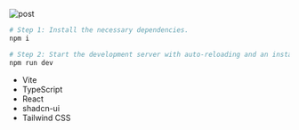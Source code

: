 
![post](https://github.com/user-attachments/assets/b06f2127-94bb-408a-9155-133646a4e129)

```sh
# Step 1: Install the necessary dependencies.
npm i

# Step 2: Start the development server with auto-reloading and an instant preview.
npm run dev
```

- Vite
- TypeScript
- React
- shadcn-ui
- Tailwind CSS

